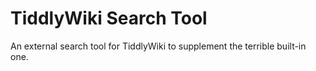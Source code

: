 # TiddlyWiki Search Tool
 An external search tool for TiddlyWiki to supplement the terrible built-in one.
